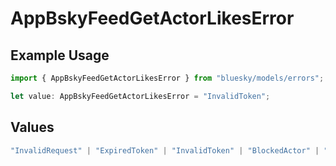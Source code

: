 # AppBskyFeedGetActorLikesError

## Example Usage

```typescript
import { AppBskyFeedGetActorLikesError } from "bluesky/models/errors";

let value: AppBskyFeedGetActorLikesError = "InvalidToken";
```

## Values

```typescript
"InvalidRequest" | "ExpiredToken" | "InvalidToken" | "BlockedActor" | "BlockedByActor"
```